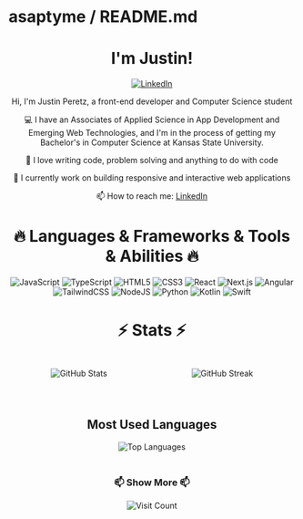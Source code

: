 # asaptyme / README.md

<div align="center">
  
# I'm Justin!

[![LinkedIn](https://img.shields.io/badge/LinkedIn-0077B5?style=for-the-badge&logo=linkedin&logoColor=white)](https://www.linkedin.com/in/justin-peretz-a643aa175/)

Hi, I'm Justin Peretz, a front-end developer and Computer Science student

💻 I have an Associates of Applied Science in App Development and Emerging Web Technologies, and I'm in the process of getting my Bachelor's in Computer Science at Kansas State University.

🚀 I love writing code, problem solving and anything to do with code

💼 I currently work on building responsive and interactive web applications

📫 How to reach me: [LinkedIn](https://www.linkedin.com/in/justin-peretz-a643aa175/)

</div>

<div align="center">
  
# 🔥 Languages & Frameworks & Tools & Abilities 🔥

<img src="https://img.shields.io/badge/javascript-%23323330.svg?style=for-the-badge&logo=javascript&logoColor=%23F7DF1E" alt="JavaScript"/>
<img src="https://img.shields.io/badge/typescript-%23007ACC.svg?style=for-the-badge&logo=typescript&logoColor=white" alt="TypeScript"/>
<img src="https://img.shields.io/badge/html5-%23E34F26.svg?style=for-the-badge&logo=html5&logoColor=white" alt="HTML5"/>
<img src="https://img.shields.io/badge/css3-%231572B6.svg?style=for-the-badge&logo=css3&logoColor=white" alt="CSS3"/>
<img src="https://img.shields.io/badge/react-%2320232a.svg?style=for-the-badge&logo=react&logoColor=%2361DAFB" alt="React"/>
<img src="https://img.shields.io/badge/Next-black?style=for-the-badge&logo=next.js&logoColor=white" alt="Next.js"/>
<img src="https://img.shields.io/badge/angular-%23DD0031.svg?style=for-the-badge&logo=angular&logoColor=white" alt="Angular"/>
<img src="https://img.shields.io/badge/tailwindcss-%2338B2AC.svg?style=for-the-badge&logo=tailwind-css&logoColor=white" alt="TailwindCSS"/>
<img src="https://img.shields.io/badge/node.js-6DA55F?style=for-the-badge&logo=node.js&logoColor=white" alt="NodeJS"/>
<img src="https://img.shields.io/badge/python-3670A0?style=for-the-badge&logo=python&logoColor=ffdd54" alt="Python"/>
<img src="https://img.shields.io/badge/kotlin-%237F52FF.svg?style=for-the-badge&logo=kotlin&logoColor=white" alt="Kotlin"/>
<img src="https://img.shields.io/badge/swift-F54A2A?style=for-the-badge&logo=swift&logoColor=white" alt="Swift"/>

</div>

<div align="center">
  
# ⚡ Stats ⚡

</div>

<div align="center" style="display: flex; justify-content: space-around; flex-wrap: wrap;">

<div style="text-align: center; margin: 20px;">
  <img src="https://github-readme-stats.vercel.app/api?username=asaptyme&theme=tokyonight&hide_border=false&include_all_commits=false&count_private=false" alt="GitHub Stats" />
</div>

<div style="text-align: center; margin: 20px;">
  <img src="https://nirzak-streak-stats.vercel.app/?user=asaptyme&theme=tokyonight&hide_border=false" alt="GitHub Streak" />
</div>

<div align="center" style="margin: 20px;">
  <h2>Most Used Languages</h2>
  <img src="https://github-readme-stats.vercel.app/api/top-langs/?username=asaptyme&theme=tokyonight&hide_border=false&include_all_commits=false&count_private=false&layout=compact" alt="Top Languages" />
</div>

</div>

<div align="center">
  <h3>📫 Show More 📫</h3>
</div>

<div align="center">
  <img src="https://visitcount.itsvg.in/api?id=asaptyme&icon=0&color=0" alt="Visit Count" />
</div>
